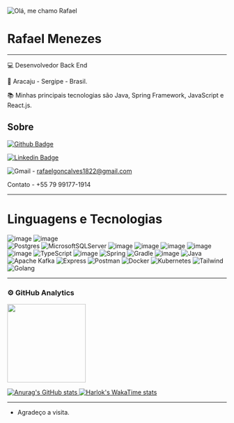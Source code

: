 

![Olá, me chamo Rafael](https://github.com/rafael-men/rafael-men/assets/132140932/64bf4097-1469-4475-ab38-863317179f4b)


   <h1>Rafael Menezes</h1>

 <hr>

:computer: Desenvolvedor Back End

:house_with_garden: Aracaju - Sergipe - Brasil.

:books: Minhas principais tecnologias são Java, Spring Framework, JavaScript e React.js.
 
## Sobre

[![Github Badge](https://img.shields.io/badge/-Github-000?style=flat-square&logo=Github&logoColor=white&link=https://github.com/rafael-men)](https://github.com/rafael-men)

[![Linkedin Badge](https://img.shields.io/badge/-LinkedIn-blue?style=flat-square&logo=Linkedin&logoColor=white&link=https://www.linkedin.com/in/rafael-menezes-58a6b3274/)](https://www.linkedin.com/in/rafael-menezes-58a6b3274/)

![Gmail](https://img.shields.io/badge/Gmail-D14836?style=for-the-badge&logo=gmail&logoColor=white) - rafaelgoncalves1822@gmail.com

Contato - +55 79 99177-1914

----------------------------------------------------------------------------------

<h1>Linguagens e Tecnologias</h1>

![image](https://img.shields.io/badge/MongoDB-4EA94B?style=for-the-badge&logo=mongodb&logoColor=white)
![image](https://img.shields.io/badge/MySQL-005C84?style=for-the-badge&logo=mysql&logoColor=white)  
![Postgres](https://img.shields.io/badge/postgres-%23316192.svg?style=for-the-badge&logo=postgresql&logoColor=white)
![MicrosoftSQLServer](https://img.shields.io/badge/Microsoft%20SQL%20Server-CC2927?style=for-the-badge&logo=microsoft%20sql%20server&logoColor=white)
![image](https://img.shields.io/badge/Kali_Linux-557C94?style=for-the-badge&logo=kali-linux&logoColor=white)
![image](https://img.shields.io/badge/HTML5-E34F26?style=for-the-badge&logo=html5&logoColor=white) 
![image](https://img.shields.io/badge/CSS3-1572B6?style=for-the-badge&logo=css3&logoColor=white) 
![image](https://img.shields.io/badge/JavaScript-323330?style=for-the-badge&logo=javascript&logoColor=F7DF1E) 
![image](https://img.shields.io/badge/React-20232A?style=for-the-badge&logo=react&logoColor=61DAFB)
![TypeScript](https://img.shields.io/badge/typescript-%23007ACC.svg?style=for-the-badge&logo=typescript&logoColor=white)
![image](https://img.shields.io/badge/Spring_Boot-F2F4F9?style=for-the-badge&logo=spring-boot)
![Spring](https://img.shields.io/badge/spring-%236DB33F.svg?style=for-the-badge&logo=spring&logoColor=white)
![Gradle](https://img.shields.io/badge/Gradle-02303A.svg?style=for-the-badge&logo=Gradle&logoColor=white)
![image](https://img.shields.io/badge/Node%20js-339933?style=for-the-badge&logo=nodedotjs&logoColor=white)
![Java](https://img.shields.io/badge/java-%557C94.svg?style=for-the-badge&logo=openjdk&logoColor=white)
![Apache Kafka](https://img.shields.io/badge/Apache%20Kafka-000?style=for-the-badge&logo=apachekafka)
![Express](https://img.shields.io/badge/express.js-%23404d59.svg?style=for-the-badge&logo=express&logoColor=%2361DAFB)
![Postman](https://img.shields.io/badge/Postman-FF6C37.svg?style=for-the-badge&logo=Postman&logoColor=white)
![Docker](https://img.shields.io/badge/docker-%230db7ed.svg?style=for-the-badge&logo=docker&logoColor=white)
![Kubernetes](https://img.shields.io/badge/kubernetes-%23326ce5.svg?style=for-the-badge&logo=kubernetes&logoColor=white)
![Tailwind](https://img.shields.io/badge/tailwindcss-%2338B2AC.svg?style=for-the-badge&logo=tailwind-css&logoColor=white)
![Golang](https://img.shields.io/badge/Go-00ADD8?style=for-the-badge&logo=go&logoColor=white)

----------------------------------------------------------------------------------

### ⚙️ GitHub Analytics

<div>
<a href="https://github.com/rafael-men">
<img loading="lazy" height="180em" src="https://github-readme-stats.vercel.app/api/top-langs/?username=rafael-men&layout=compact&langs_count=7&theme=dracula"/>
</div>

![Anurag's GitHub stats](https://github-readme-stats.vercel.app/api?username=rafael-men&show_icons=true&theme=radical)
[![Harlok's WakaTime stats](https://github-readme-stats.vercel.app/api/wakatime?username=rafael-men)](https://github.com/anuraghazra/github-readme-stats)


----------------------------------------------------------------------------------

- Agradeço a visita.
